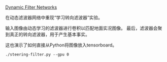 ﻿[Dynamic Filter Networks](https://github.com/tensorpack/tensorpack/tree/master/examples/DynamicFilterNetwork)

在动态滤波器网络中重现“学习转向滤波器”实验。

输入图像由动态学习的滤波器进行卷积以匹配地面实况图像。 最后，滤波器会聚到真正的转向滤波器，用于产生基本事实。

这也演示了如何直接从Python将图像放入tensorboard。

```
./steering-filter.py --gpu 0
```